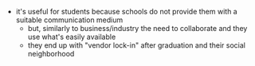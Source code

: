 - it's useful for students because schools do not provide them with a suitable
  communication medium
  - but, similarly to business/industry the need to collaborate and they use
    what's easily available
  - they end up with "vendor lock-in" after graduation and their social
    neighborhood
